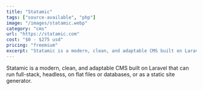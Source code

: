 ```yaml
---
title: "Statamic"
tags: ["source-available", "php"]
image: "/images/statamic.webp"
category: "cms"
url: "https://statamic.com"
cost: "$0 - $275 usd"
pricing: "freemium"
excerpt: "Statamic is a modern, clean, and adaptable CMS built on Laravel that can run full-stack, headless, on flat files or databases, or as a static site generator."
---
```


Statamic is a modern, clean, and adaptable CMS built on Laravel that can run full-stack, headless, on flat files or databases, or as a static site generator.
